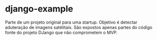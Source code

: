 # django-example
Parte de um projeto original para uma startup. Objetivo é detectar aduteração de imagens satélitais. São expostos apenas partes do código fonte do projeto DJango que não comprometem o MVP.
